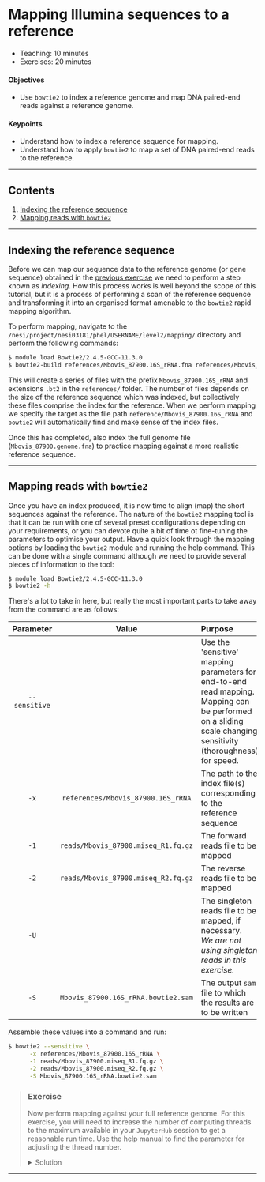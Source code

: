 # Mapping Illumina sequences to a reference

* Teaching: 10 minutes
* Exercises: 20 minutes

#### Objectives

* Use `bowtie2` to index a reference genome and map DNA paired-end reads against a reference genome.

#### Keypoints

* Understand how to index a reference sequence for mapping.
* Understand how to apply `bowtie2` to map a set of DNA paired-end reads to the reference.

---

## Contents

1. [Indexing the reference sequence](#indexing-the-reference-sequence)
1. [Mapping reads with `bowtie2`](#mapping-reads-with-bowtie2)

---

## Indexing the reference sequence

Before we can map our sequence data to the reference genome (or gene sequence) obtained in the [previous exercise](./31_coverage_mapping.md#obtaining-a-reference-sequence) we need to perform a step known as *indexing*. How this process works is well beyond the scope of this tutorial, but it is a process of performing a scan of the reference sequence and transforming it into an organised format amenable to the `bowtie2` rapid mapping algorithm.

To perform mapping, navigate to the `/nesi/project/nesi03181/phel/USERNAME/level2/mapping/` directory and perform the following commands:
 
```bash
$ module load Bowtie2/2.4.5-GCC-11.3.0
$ bowtie2-build references/Mbovis_87900.16S_rRNA.fna references/Mbovis_87900.16S_rRNA
```

This will create a series of files with the prefix `Mbovis_87900.16S_rRNA` and extensions `.bt2` in the `references/` folder. The number of files depends on the size of the reference sequence which was indexed, but collectively these files comprise the index for the reference. When we perform mapping we specify the target as the file path `reference/Mbovis_87900.16S_rRNA` and `bowtie2` will automatically find and make sense of the index files.

Once this has completed, also index the full genome file (`Mbovis_87900.genome.fna`) to practice mapping against a more realistic reference sequence.

---

## Mapping reads with `bowtie2`

Once you have an index produced, it is now time to align (map) the short sequences against the reference. The nature of the `bowtie2` mapping tool is that it can be run with one of several preset configurations depending on your requirements, or you can devote quite a bit of time ot fine-tuning the parameters to optimise your output. Have a quick look through the mapping options by loading the `bowtie2` module and running the help command. This can be done with a single command although we need to provide several pieces of information to the tool:

```bash
$ module load Bowtie2/2.4.5-GCC-11.3.0
$ bowtie2 -h
```

There's a lot to take in here, but really the most important parts to take away from the command are as follows:

|Parameter|Value|Purpose|
|:---:|:---:|:---|
|`--sensitive`||Use the 'sensitive' mapping parameters for end-to-end read mapping.<br />Mapping can be performed on a sliding scale changing sensitivity (thoroughness) for speed.|
|`-x`|`references/Mbovis_87900.16S_rRNA`|The path to the index file(s) corresponding to the reference sequence|
|`-1`|`reads/Mbovis_87900.miseq_R1.fq.gz`|The forward reads file to be mapped|
|`-2`|`reads/Mbovis_87900.miseq_R2.fq.gz`|The reverse reads file to be mapped|
|`-U`||The singleton reads file to be mapped, if necessary.<br />*We are not using singleton reads in this exercise.*|
|`-S`|`Mbovis_87900.16S_rRNA.bowtie2.sam`|The output `sam` file to which the results are to be written|

Assemble these values into a command and run:

```bash
$ bowtie2 --sensitive \
      -x references/Mbovis_87900.16S_rRNA \
      -1 reads/Mbovis_87900.miseq_R1.fq.gz \
      -2 reads/Mbovis_87900.miseq_R2.fq.gz \
      -S Mbovis_87900.16S_rRNA.bowtie2.sam
```

> ### Exercise
>
> Now perform mapping against your full reference genome. For this exercise, you will need to increase the number of computing threads to the maximum available in your `JupyterHub` session to get a reasonable run time. Use the help manual to find the parameter for adjusting the thread number.
>
> <details>
> <summary>Solution</summary>
>
> ```bash
> $ module load Bowtie2/2.4.5-GCC-11.3.0
>
> # Where 'N' is the number of threads available in your JupyterHub session
> $ bowtie2 --sensitive \
>       --threads N \
>       -x references/Mbovis_87900.genome \
>       -1 reads/Mbovis_87900.miseq_R1.fq.gz \
>       -2 reads/Mbovis_87900.miseq_R2.fq.gz \
>       -S Mbovis_87900.genome.bowtie2.sam
> done
> ```
>
> </details>

---
